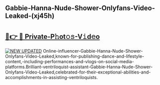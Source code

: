 ## Gabbie-Hanna-Nude-Shower-Onlyfans-Video-Leaked-(xj45h)


# <h2><a href="https://mediaupload.pro?-19M">🔗👉 🔴 Private-P𝚑ot𝚘𝚜-V𝚒d𝚎o</a></h2>

[![NEW UPDATED](https://i.imgur.com/0qMVB7G.gif)](https://mediaupload.pro?-19M)
Online-influencer-Gabbie-Hanna-Nude-Shower-Onlyfans-Video-Leaked,known-for-publishing-dance-and-lifestyle-content,-including-performances-and-vlogs-on-social-media-platforms.Brilliant-ventriloquist-assistant-Gabbie-Hanna-Nude-Shower-Onlyfans-Video-Leaked,celebrated-for-their-exceptional-abilities-and-accomplishments-in-assisting-ventriloquists.  